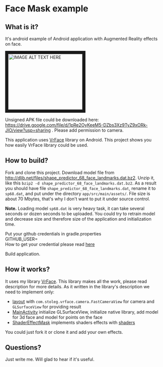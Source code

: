 # Face Mask example

## What is it?

It's android example of Android application with Augmented Reality effects on face.

<a href="http://www.youtube.com/watch?feature=player_embedded&v=0Z_BvSqQvPc" target="_blank"><img src="http://img.youtube.com/vi/0Z_BvSqQvPc/0.jpg" alt="IMAGE ALT TEXT HERE" width="240" height="180" border="10" /></a>

Unsigned APK file could be downloaded here: https://drive.google.com/file/d/1pRe2OyKeeM5-DZbs3Xz9TyZ9xORk-JIO/view?usp=sharing . Please add permission to camera.

This application uses [VrFace](https://github.com/oleg-sta/VrFace) library on Android.
This project shows you how easily VrFace library could be used.

## How to build?

Fork and clone this project.
Download model file from http://dlib.net/files/shape_predictor_68_face_landmarks.dat.bz2.
Unzip it, like this `bzip2 -d shape_predictor_68_face_landmarks.dat.bz2`.
As a result you should have file `shape_predictor_68_face_landmarks.dat`,
rename it to `sp68.dat`, and put under the directory `app/src/main/assets/`.
File size is about 70 Mbytes, that's why I don't want to put it under source control. 

**Note.** Loading model `sp68.dat` is very heavy task, it can take several seconds or dozen seconds to be uploaded.
You could try to retrain model and decrease size and therefore size of the application and initialization time. 

Put your github credentials in gradle.properties<br/>
GITHUB_USER=<br/>
How to get your credential please read [here](https://docs.github.com/en/packages/working-with-a-github-packages-registry/working-with-the-apache-maven-registry#authenticating-to-github-packages)

Build application.

## How it works?

It uses my library [VrFace](https://github.com/oleg-sta/VrFace).
This library makes all the work, please read description for more details.
As it written in the library's description we need to implement only:
* [layout](app/src/main/res/layout/fast_view.xml) with `com.stoleg.vrface.camera.FastCameraView` for camera and `GLSurfaceView` for providing result
* [MainActivity](app/src/main/java/com/stoleg/facemask/MainActivity.java) initialize GLSurfaceView, initialize native library, add model for 3d face and model for points on the face
* [ShaderEffectMask](app/src/main/java/com/stoleg/facemask/ShaderEffectMask.java) implements shaders effects with [shaders](app/src/main/assets/shaders)

You could just fork it or clone it and add your own effects.

## Questions?

Just write me. Will glad to hear if it's useful.